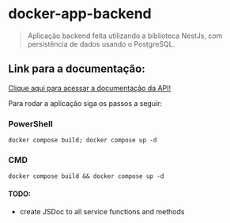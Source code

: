 # **docker-app-backend**

> Aplicação backend feita utilizando a biblioteca NestJs, com persistência de dados usando o PostgreSQL.

## Link para a documentação:
<a href="https://documenter.getpostman.com/view/27433321/2s93z58PtP" target="_blank">Clique aqui para acessar a documentação da API!</a>

Para rodar a aplicação siga os passos a seguir:

### PowerShell
    docker compose build; docker compose up -d

### CMD
    docker compose build && docker compose up -d

#### TODO:
 - create JSDoc to all service functions and methods

